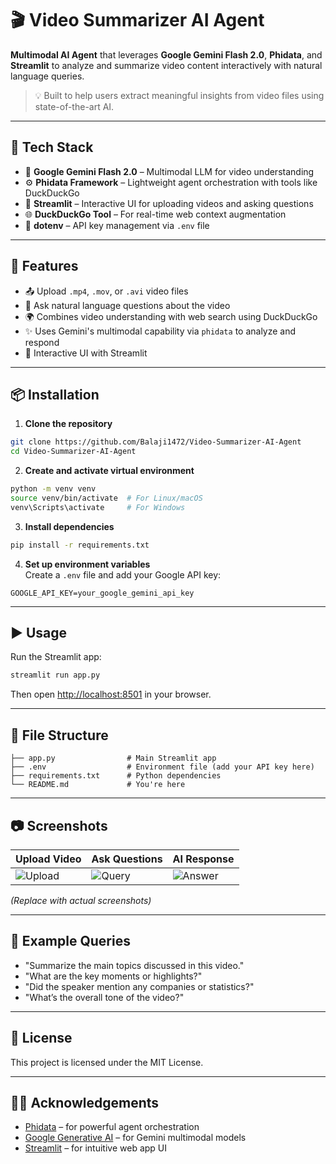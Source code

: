 
# 🎬 Video Summarizer AI Agent

**Multimodal AI Agent** that leverages **Google Gemini Flash 2.0**, **Phidata**, and **Streamlit** to analyze and summarize video content interactively with natural language queries.

> 💡 Built to help users extract meaningful insights from video files using state-of-the-art AI.

---

## 🔧 Tech Stack

- 🧠 **Google Gemini Flash 2.0** – Multimodal LLM for video understanding
- ⚙️ **Phidata Framework** – Lightweight agent orchestration with tools like DuckDuckGo
- 🎈 **Streamlit** – Interactive UI for uploading videos and asking questions
- 🌐 **DuckDuckGo Tool** – For real-time web context augmentation
- 🔐 **dotenv** – API key management via `.env` file

---

## 🚀 Features

- 📤 Upload `.mp4`, `.mov`, or `.avi` video files
- 🧠 Ask natural language questions about the video
- 🌍 Combines video understanding with web search using DuckDuckGo
- ✨ Uses Gemini's multimodal capability via `phidata` to analyze and respond
- 💬 Interactive UI with Streamlit

---

## 📦 Installation

1. **Clone the repository**  
```bash
git clone https://github.com/Balaji1472/Video-Summarizer-AI-Agent
cd Video-Summarizer-AI-Agent
```

2. **Create and activate virtual environment**  
```bash
python -m venv venv
source venv/bin/activate  # For Linux/macOS
venv\Scripts\activate     # For Windows
```

3. **Install dependencies**  
```bash
pip install -r requirements.txt
```

4. **Set up environment variables**  
Create a `.env` file and add your Google API key:

```
GOOGLE_API_KEY=your_google_gemini_api_key
```

---

## ▶️ Usage

Run the Streamlit app:

```bash
streamlit run app.py
```

Then open [http://localhost:8501](http://localhost:8501) in your browser.

---

## 📂 File Structure

```
├── app.py                # Main Streamlit app
├── .env                  # Environment file (add your API key here)
├── requirements.txt      # Python dependencies
└── README.md             # You're here
```

---

## 📷 Screenshots

| Upload Video | Ask Questions | AI Response |
|--------------|----------------|-------------|
| ![Upload](https://via.placeholder.com/300x150?text=Upload+Video) | ![Query](https://via.placeholder.com/300x150?text=Ask+Anything) | ![Answer](https://via.placeholder.com/300x150?text=AI+Summary) |

_(Replace with actual screenshots)_

---

## 🧠 Example Queries

- "Summarize the main topics discussed in this video."
- "What are the key moments or highlights?"
- "Did the speaker mention any companies or statistics?"
- "What’s the overall tone of the video?"

---

## 📜 License

This project is licensed under the MIT License.

---

## 🙋‍♂️ Acknowledgements

- [Phidata](https://docs.phidata.com/) – for powerful agent orchestration
- [Google Generative AI](https://ai.google.dev) – for Gemini multimodal models
- [Streamlit](https://streamlit.io) – for intuitive web app UI
